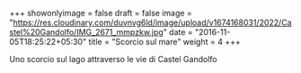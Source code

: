 +++
showonlyimage = false
draft = false
image = "https://res.cloudinary.com/duvnvg6ld/image/upload/v1674168031/2022/Castel%20Gandolfo/IMG_2671_mmpzkw.jpg"
date = "2016-11-05T18:25:22+05:30"
title = "Scorcio sul mare"
weight = 4
+++

Uno scorcio sul lago attraverso le vie di Castel Gandolfo
